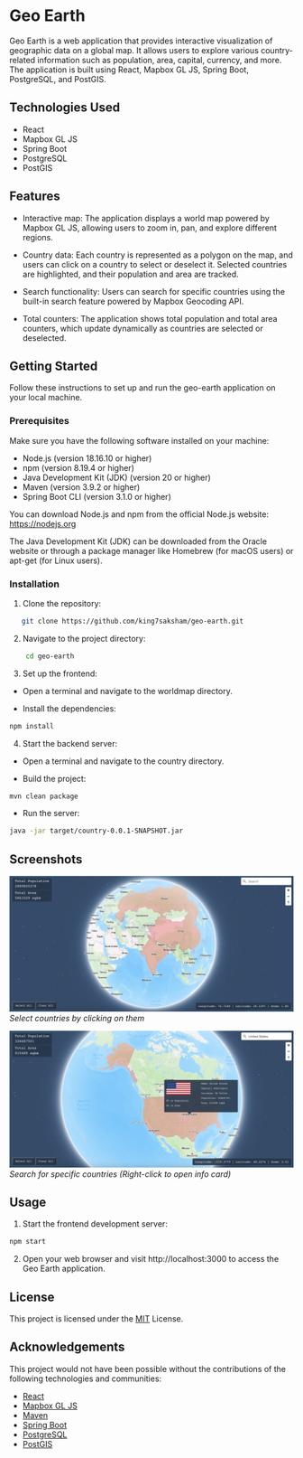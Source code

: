 # Geo Earth

Geo Earth is a web application that provides interactive visualization of geographic data on a global map. It allows users to explore various country-related information such as population, area, capital, currency, and more. The application is built using React, Mapbox GL JS, Spring Boot, PostgreSQL, and PostGIS.

## Technologies Used

- React
- Mapbox GL JS
- Spring Boot
- PostgreSQL
- PostGIS

## Features

- Interactive map: The application displays a world map powered by Mapbox GL JS, allowing users to zoom in, pan, and explore different regions.

- Country data: Each country is represented as a polygon on the map, and users can click on a country to select or deselect it. Selected countries are highlighted, and their population and area are tracked.

- Search functionality: Users can search for specific countries using the built-in search feature powered by Mapbox Geocoding API.

- Total counters: The application shows total population and total area counters, which update dynamically as countries are selected or deselected.

## Getting Started

Follow these instructions to set up and run the geo-earth application on your local machine.

### Prerequisites

Make sure you have the following software installed on your machine:

- Node.js (version 18.16.10 or higher)
- npm (version 8.19.4 or higher)
- Java Development Kit (JDK) (version 20 or higher)
- Maven (version 3.9.2 or higher)
- Spring Boot CLI (version 3.1.0 or higher)

You can download Node.js and npm from the official Node.js website: https://nodejs.org

The Java Development Kit (JDK) can be downloaded from the Oracle website or through a package manager like Homebrew (for macOS users) or apt-get (for Linux users).

### Installation

1. Clone the repository:

```bash
   git clone https://github.com/king7saksham/geo-earth.git
```

2. Navigate to the project directory:

```bash
    cd geo-earth
```

3. Set up the frontend:

- Open a terminal and navigate to the worldmap directory.

- Install the dependencies:

```bash
npm install
```

4. Start the backend server:

- Open a terminal and navigate to the country directory.

- Build the project:

```bash
mvn clean package
```

- Run the server:

```bash
java -jar target/country-0.0.1-SNAPSHOT.jar
```

## Screenshots
![Screenshot 1](/screenshots/Screenshot1.png)
*Select countries by clicking on them*

![Screenshot 2](/screenshots/Screenshot2.png)
*Search for specific countries (Right-click to open info card)*

## Usage

1. Start the frontend development server:

```bash
npm start
```
2. Open your web browser and visit http://localhost:3000 to access the Geo Earth application.

## License
This project is licensed under the [MIT](https://choosealicense.com/licenses/mit/) License.

## Acknowledgements

This project would not have been possible without the contributions of the following technologies and communities:

- [React](https://react.dev/)
- [Mapbox GL JS](https://docs.mapbox.com/mapbox-gl-js/api/)
- [Maven](https://maven.apache.org/)
- [Spring Boot](https://spring.io/projects/spring-boot)
- [PostgreSQL](https://www.postgresql.org/)
- [PostGIS](https://postgis.net/)